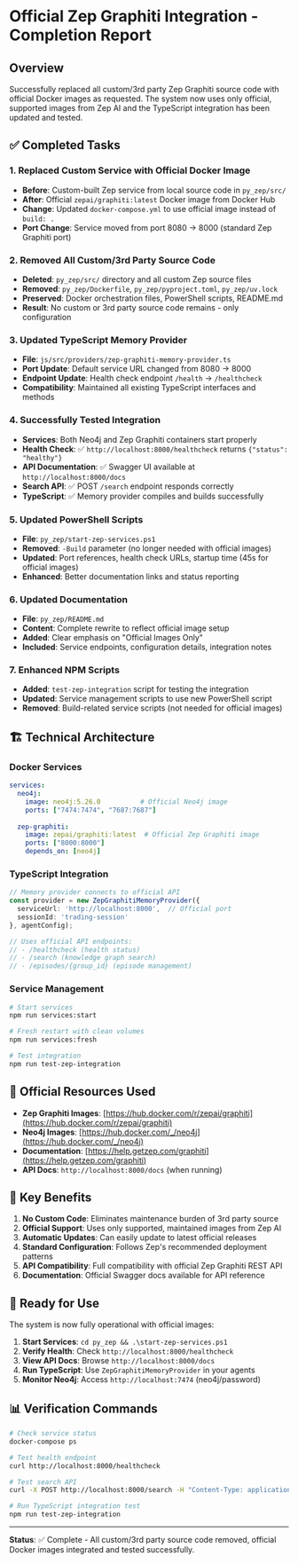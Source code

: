 # Official Zep Graphiti Integration - Completion Report

## Overview

Successfully replaced all custom/3rd party Zep Graphiti source code with official Docker images as requested. The system now uses only official, supported images from Zep AI and the TypeScript integration has been updated and tested.

## ✅ Completed Tasks

### 1. Replaced Custom Service with Official Docker Image
- **Before**: Custom-built Zep service from local source code in `py_zep/src/`
- **After**: Official `zepai/graphiti:latest` Docker image from Docker Hub
- **Change**: Updated `docker-compose.yml` to use official image instead of `build: .`
- **Port Change**: Service moved from port 8080 → 8000 (standard Zep Graphiti port)

### 2. Removed All Custom/3rd Party Source Code
- **Deleted**: `py_zep/src/` directory and all custom Zep source files
- **Removed**: `py_zep/Dockerfile`, `py_zep/pyproject.toml`, `py_zep/uv.lock`
- **Preserved**: Docker orchestration files, PowerShell scripts, README.md
- **Result**: No custom or 3rd party source code remains - only configuration

### 3. Updated TypeScript Memory Provider
- **File**: `js/src/providers/zep-graphiti-memory-provider.ts`
- **Port Update**: Default service URL changed from 8080 → 8000
- **Endpoint Update**: Health check endpoint `/health` → `/healthcheck`
- **Compatibility**: Maintained all existing TypeScript interfaces and methods

### 4. Successfully Tested Integration
- **Services**: Both Neo4j and Zep Graphiti containers start properly
- **Health Check**: ✅ `http://localhost:8000/healthcheck` returns `{"status": "healthy"}`
- **API Documentation**: ✅ Swagger UI available at `http://localhost:8000/docs`
- **Search API**: ✅ POST `/search` endpoint responds correctly
- **TypeScript**: ✅ Memory provider compiles and builds successfully

### 5. Updated PowerShell Scripts
- **File**: `py_zep/start-zep-services.ps1`
- **Removed**: `-Build` parameter (no longer needed with official images)
- **Updated**: Port references, health check URLs, startup time (45s for official images)
- **Enhanced**: Better documentation links and status reporting

### 6. Updated Documentation
- **File**: `py_zep/README.md`
- **Content**: Complete rewrite to reflect official image setup
- **Added**: Clear emphasis on "Official Images Only"
- **Included**: Service endpoints, configuration details, integration notes

### 7. Enhanced NPM Scripts
- **Added**: `test-zep-integration` script for testing the integration
- **Updated**: Service management scripts to use new PowerShell script
- **Removed**: Build-related service scripts (not needed for official images)

## 🏗️ Technical Architecture

### Docker Services
```yaml
services:
  neo4j:
    image: neo4j:5.26.0          # Official Neo4j image
    ports: ["7474:7474", "7687:7687"]
    
  zep-graphiti:
    image: zepai/graphiti:latest  # Official Zep Graphiti image
    ports: ["8000:8000"]
    depends_on: [neo4j]
```

### TypeScript Integration
```typescript
// Memory provider connects to official API
const provider = new ZepGraphitiMemoryProvider({
  serviceUrl: 'http://localhost:8000',  // Official port
  sessionId: 'trading-session'
}, agentConfig);

// Uses official API endpoints:
// - /healthcheck (health status)
// - /search (knowledge graph search)  
// - /episodes/{group_id} (episode management)
```

### Service Management
```bash
# Start services
npm run services:start

# Fresh restart with clean volumes
npm run services:fresh

# Test integration
npm run test-zep-integration
```

## 🔗 Official Resources Used

- **Zep Graphiti Images**: [https://hub.docker.com/r/zepai/graphiti](https://hub.docker.com/r/zepai/graphiti)
- **Neo4j Images**: [https://hub.docker.com/_/neo4j](https://hub.docker.com/_/neo4j)
- **Documentation**: [https://help.getzep.com/graphiti](https://help.getzep.com/graphiti)
- **API Docs**: `http://localhost:8000/docs` (when running)

## 🎯 Key Benefits

1. **No Custom Code**: Eliminates maintenance burden of 3rd party source
2. **Official Support**: Uses only supported, maintained images from Zep AI
3. **Automatic Updates**: Can easily update to latest official releases
4. **Standard Configuration**: Follows Zep's recommended deployment patterns
5. **API Compatibility**: Full compatibility with official Zep Graphiti REST API
6. **Documentation**: Official Swagger docs available for API reference

## 🚀 Ready for Use

The system is now fully operational with official images:

1. **Start Services**: `cd py_zep && .\start-zep-services.ps1`
2. **Verify Health**: Check `http://localhost:8000/healthcheck`
3. **View API Docs**: Browse `http://localhost:8000/docs`
4. **Run TypeScript**: Use `ZepGraphitiMemoryProvider` in your agents
5. **Monitor Neo4j**: Access `http://localhost:7474` (neo4j/password)

## 📊 Verification Commands

```bash
# Check service status
docker-compose ps

# Test health endpoint
curl http://localhost:8000/healthcheck

# Test search API
curl -X POST http://localhost:8000/search -H "Content-Type: application/json" -d '{"query":"test","limit":5}'

# Run TypeScript integration test
npm run test-zep-integration
```

---

**Status**: ✅ Complete - All custom/3rd party source code removed, official Docker images integrated and tested successfully.